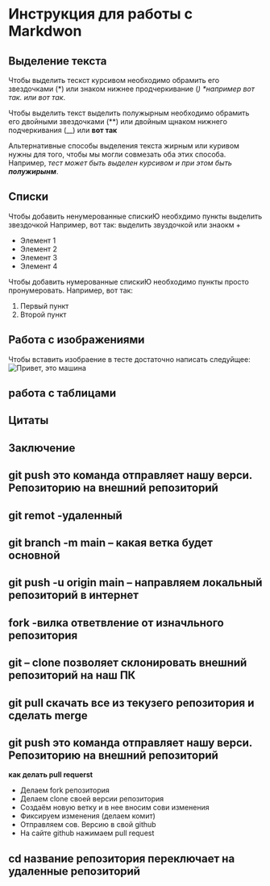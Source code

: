 # Инструкция для работы с Markdwon

## Выделение текста

Чтобы выделить тескст курсивом необходимо обрамить его звездочками (*) или знаком нижнее продчеркивание  (_) *например *вот так*. или вот так_.

Чтобы выделить текст выделить полужырным необходимо обрамить его двойными звездочками (**) или двойным щнаком нижнего подчеркивания (__) или __вот так__

Альтернативные способы выделения текста жирным или куривом нужны для того, чтобы мы могли совмезать оба этих способа. Например, _тест может быть выделен курсивом и при этом быть **полужирынм**_.

## Списки
Чтобы добавить ненумерованные спискиЮ необхдимо пункты выделить звездочкой Например, вот так: выделить звуздочкой или знаокм +
* Элемент 1
* Элемент 2
* Элемент 3
* Элемент 4

Чтобы добавить нумерованные спискиЮ необходимо пункты просто пронумеровать.
Например, вот так:
1. Первый пункт
2. Второй пункт

## Работа с изображениями

Чтобы вставить изобраение в тесте достаточно написать следуйщее:
![Привет, это машина](carblue.jpg)

## работа  с таблицами

##  Цитаты

## Заключение

## git push  это команда отправляет нашу верси. Репозиторию на внешний репозиторий 

## git remot -удаленный

## git branch -m main – какая ветка будет основной 

## git push -u origin main – направляем локальный репозиторий в интернет

## fork -вилка ответвление от изначльного репозитория

## git – clone позволяет склонировать внешний репозиторий на наш ПК

## git pull скачать все из текузего репозитория и сделать merge 
## git push это команда отправляет нашу верси. Репозиторию на внешний репозиторий 

**как делать pull requerst**

* Делаем fork репозитория
* Делаем clone своей версии репозитория
* Создаём новую ветку и в нее вносим сови изменения
* Фиксируем изменения (делаем комит)
* Отправляем сов. Версию в свой github
* На сайте github нажимаем pull request

## cd название репозитория  переключает на удаленные репозиторий
